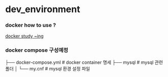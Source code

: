 # dev_environment

### docker how to use ?
[docker study ~ing](https://glib-brow-cf2.notion.site/Docker-6ff66c8c25f1462f8f13fae5ea1f1bab)

### docker compose 구성예정

├── docker-compose.yml  # docker container 명세
├── mysql               # mysql 관련 폴더
│   └── my.cnf          # mysql 환경 설정 파일



